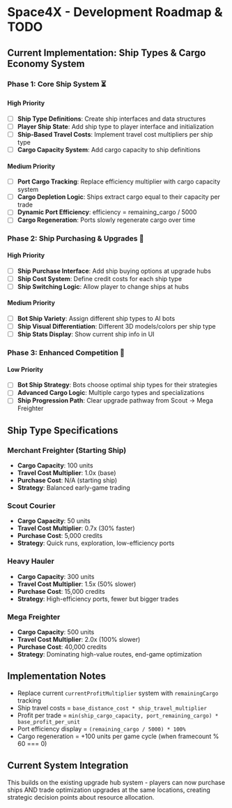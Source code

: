 # Space4X - Development Roadmap & TODO

## Current Implementation: Ship Types & Cargo Economy System

### Phase 1: Core Ship System ⏳

#### High Priority
- [ ] **Ship Type Definitions**: Create ship interfaces and data structures
- [ ] **Player Ship State**: Add ship type to player interface and initialization
- [ ] **Ship-Based Travel Costs**: Implement travel cost multipliers per ship type
- [ ] **Cargo Capacity System**: Add cargo capacity to ship definitions

#### Medium Priority  
- [ ] **Port Cargo Tracking**: Replace efficiency multiplier with cargo capacity system
- [ ] **Cargo Depletion Logic**: Ships extract cargo equal to their capacity per trade
- [ ] **Dynamic Port Efficiency**: efficiency = remaining_cargo / 5000
- [ ] **Cargo Regeneration**: Ports slowly regenerate cargo over time

### Phase 2: Ship Purchasing & Upgrades 🚀

#### High Priority
- [ ] **Ship Purchase Interface**: Add ship buying options at upgrade hubs
- [ ] **Ship Cost System**: Define credit costs for each ship type
- [ ] **Ship Switching Logic**: Allow player to change ships at hubs

#### Medium Priority
- [ ] **Bot Ship Variety**: Assign different ship types to AI bots
- [ ] **Ship Visual Differentiation**: Different 3D models/colors per ship type
- [ ] **Ship Stats Display**: Show current ship info in UI

### Phase 3: Enhanced Competition 🎯

#### Low Priority
- [ ] **Bot Ship Strategy**: Bots choose optimal ship types for their strategies
- [ ] **Advanced Cargo Logic**: Multiple cargo types and specializations
- [ ] **Ship Progression Path**: Clear upgrade pathway from Scout → Mega Freighter

## Ship Type Specifications

### Merchant Freighter (Starting Ship)
- **Cargo Capacity**: 100 units
- **Travel Cost Multiplier**: 1.0x (base)
- **Purchase Cost**: N/A (starting ship)
- **Strategy**: Balanced early-game trading

### Scout Courier
- **Cargo Capacity**: 50 units  
- **Travel Cost Multiplier**: 0.7x (30% faster)
- **Purchase Cost**: 5,000 credits
- **Strategy**: Quick runs, exploration, low-efficiency ports

### Heavy Hauler
- **Cargo Capacity**: 300 units
- **Travel Cost Multiplier**: 1.5x (50% slower)
- **Purchase Cost**: 15,000 credits
- **Strategy**: High-efficiency ports, fewer but bigger trades

### Mega Freighter
- **Cargo Capacity**: 500 units
- **Travel Cost Multiplier**: 2.0x (100% slower)
- **Purchase Cost**: 40,000 credits
- **Strategy**: Dominating high-value routes, end-game optimization

## Implementation Notes

- Replace current `currentProfitMultiplier` system with `remainingCargo` tracking
- Ship travel costs = `base_distance_cost * ship_travel_multiplier`
- Profit per trade = `min(ship_cargo_capacity, port_remaining_cargo) * base_profit_per_unit`
- Port efficiency display = `(remaining_cargo / 5000) * 100%`
- Cargo regeneration = +100 units per game cycle (when framecount % 60 === 0)

## Current System Integration

This builds on the existing upgrade hub system - players can now purchase ships AND trade optimization upgrades at the same locations, creating strategic decision points about resource allocation.